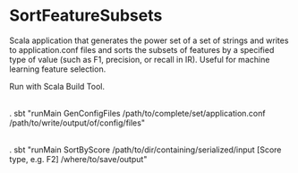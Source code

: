 # SortFeatureSubsets
Scala application that generates the power set of a set of strings and writes to application.conf files and sorts the subsets of features by a specified type of value (such as F1, precision, or recall in IR).  Useful for machine learning feature selection.

Run with Scala Build Tool.

<br To generate power set of config files: />. 
sbt "runMain GenConfigFiles /path/to/complete/set/application.conf /path/to/write/output/of/config/files"

<br To sort the sets of features by a specified IR score: />. 
sbt "runMain SortByScore /path/to/dir/containing/serialized/input [Score type, e.g. F2] /where/to/save/output"

